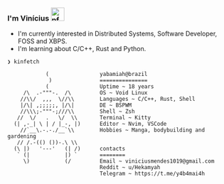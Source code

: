 ### I'm Vinícius <a><img height="30" alt="pfp" src="https://raw.githubusercontent.com/quintenvandamme/quintenvandamme/main/badges/src/mona-loading/mona-loading-dark.gif" />

- I'm currently interested in Distributed Systems, Software Developer, FOSS and XBPS.
- I'm learning about C/C++, Rust and Python.

```
❯ kinfetch
        
            (                yabamiah@brazil
             )               ===============
            (                Uptime ~ 18 years
     /\  .-"""-.  /\         OS ~ Void Linux
    //\\/  ,,,  \//\\        Languages ~ C/C++, Rust, Shell
    |/\| ,;;;;;, |/\|        DE ~ BSPWM
    //\\\;-"""-;///\\        Shell ~ Zsh
   //  \/   .   \/  \\       Terminal ~ Kitty
  (| ,-_| \ | / |_-, |)      Editor ~ Nvim, VSCode
    //`__\.-.-./__`\\        Hobbies ~ Manga, bodybuilding and gardening
   // /.-(() ())-.\ \\
  (\ |)   '---'   (| /)      contacts
   ` (|           |) `       ========
     \)           (/         Email ~ viniciusmendes1019@gmail.com
                             Reddit ~ u/Hekamyah
                             Telegram ~ https://t.me/y4b4mai4h
```
